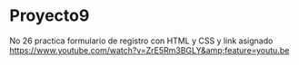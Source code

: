 # Proyecto9
No 26 practica formulario de registro con HTML y CSS y link asignado https://www.youtube.com/watch?v=ZrE5Rm3BGLY&amp;feature=youtu.be
